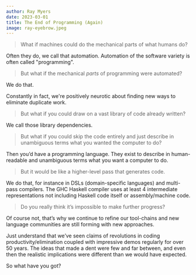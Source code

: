 ```yaml
---
author: Ray Myers
date: 2023-03-01
title: The End of Programming (Again)
image: ray-eyebrow.jpeg
---
```


> What if machines could do the mechanical parts of what humans do?

Often they do, we call that automation. Automation of the software variety is often called "programming".

> But what if the mechanical *parts* of programming were automated?

We do that.

Constantly in fact, we're positively neurotic about finding new ways to eliminate duplicate work.

> But what if you could draw on a vast library of code already written?

We call those library dependencies.

> But what if you could skip the code entirely and just describe in unambiguous terms what you wanted the computer to do?

Then you’d have a programming language. They exist to describe in human-readable and unambiguous terms what you want a computer to do.

> But it would be like a higher-level pass that generates code.

We do that, for instance in DSLs (domain-specific languages) and multi-pass compilers. The GHC Haskell compiler uses at least 4 intermediate representations not including Haskell code itself or assembly/machine code.

> Do you really think it’s impossible to make further progress?

Of course not, that’s why we continue to refine our tool-chains and new language communities are still forming with new approaches.

Just understand that we’ve seen claims of revolutions in coding productivity/elimination coupled with impressive demos regularly for over 50 years. The ideas that made a dent were few and far between, and even then the realistic implications were different than we would have expected.

So what have you got?